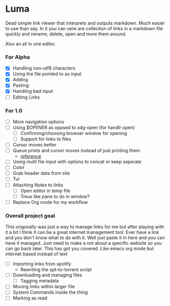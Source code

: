 # Luma 
    
Dead simple link viewer that interprets and outputs markdown. Much easier to use than say. In it you can veiw are collection of links in a markdown file quickly and rename, delete, open and more them around.

Also an all in one editor.

### For Alpha
- [X] Handling non-utf8 characters
- [X] Using the file pointed to as input
- [X] Adding
- [X] Pasting
- [X] Handling bad input
- [ ] Editing Links

### For 1.0 
- [ ] More navigation options
- [ ] Using $OPENER as oppsed to xdg-open (for handlr open)
    - [ ] Confirming/choosing browser window for opening
    - [ ] Support for links to files
- [ ] Cursor moves better
- [ ] Queue prints and cursor moves instead of just printing them
    - [reference](https://docs.rs/crossterm/latest/crossterm/trait.QueueableCommand.html)
- [ ] Using multi file input with options to concat or keep seperate
- [ ] Color
- [ ] Grab header data from site
- [ ] Tui
- [ ] Attaching Notes to links
    - [ ] Open editor in temp file
    - [ ] Tmux like pane to do in window?
- [ ] Replace Org mode for my workflow

### Overall project goal

This origonally was just a way to manage links for me but after playing with it a bit I think it can be a
great internet management tool. Ever have a link and you don't know what to do with it. Well just paste
it in here and you can have it managed. Just need to make a not about a specific website so you can go back
later. This has got you covered. Like emacs org mode but internet based instead of text

- [ ] Importing links from spotify
    - Rewriting the spt-to-torrent script
- [ ] Downloading and managing files
    - [ ] Tagging metadata
- [ ] Moving links within larger file
- [ ] System Commands inside the thing
- [ ] Marking as read
